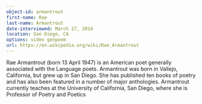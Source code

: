 ```yaml
---
object-id: armantrout    
first-name: Rae
last-name: Armantrout
date-interviewed: March 27, 2014
location: San Diego, CA
options: video genpoem
url: https://en.wikipedia.org/wiki/Rae_Armantrout
---
```


 Rae Armantrout (born 13 April 1947) is an American poet generally associated with the Language poets. Armantrout was born in Vallejo, California, but grew up in San Diego. She has published ten books of poetry and has also been featured in a number of major anthologies. Armantrout currently teaches at the University of California, San Diego, where she is Professor of Poetry and Poetics
